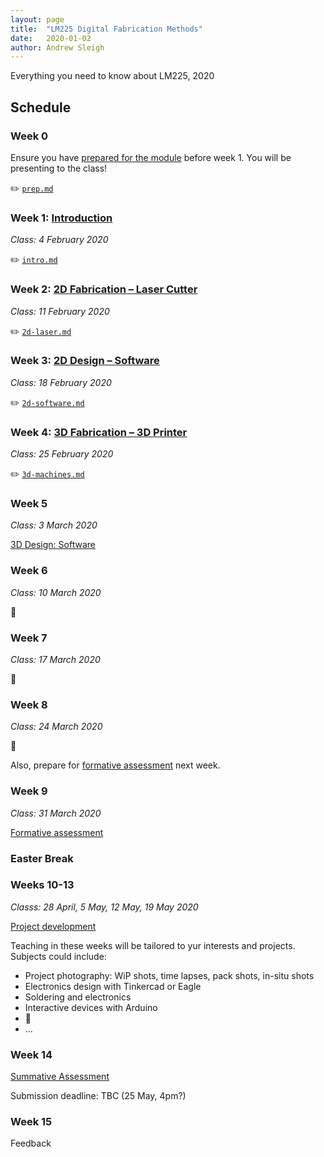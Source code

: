 ```yaml
---
layout: page
title:  "LM225 Digital Fabrication Methods"
date:   2020-01-02
author: Andrew Sleigh
---
```


Everything you need to know about LM225, 2020

<!--more-->

## Schedule

### Week 0

Ensure you have [prepared for the module](https://fablabbrighton.github.io/digital-fabrication-module/course-notes-lm225-2020/prep) before week 1. You will be presenting to the class!

:pencil2: [`prep.md`](prep.md)

### Week 1: [Introduction](https://fablabbrighton.github.io/digital-fabrication-module/course-notes-lm225-2020/intro)

_Class: 4 February 2020_

:pencil2: [`intro.md`](intro.md)


### Week 2: [2D Fabrication – Laser Cutter](https://fablabbrighton.github.io/digital-fabrication-module/course-notes-lm225-2020/2d-laser)

_Class: 11 February 2020_

:pencil2: [`2d-laser.md`](2d-laser.md)


### Week 3: [2D Design – Software](https://fablabbrighton.github.io/digital-fabrication-module/course-notes-lm225-2020/2d-software)

_Class: 18 February 2020_

:pencil2: [`2d-software.md`](2d-software.md)


### Week 4: [3D Fabrication – 3D Printer](https://fablabbrighton.github.io/digital-fabrication-module/course-notes-lm225-2020/3d-machines)

_Class: 25 February 2020_

:pencil2: [`3d-machines.md`](3d-machines.md)

### Week 5

_Class: 3 March 2020_

[3D Design: Software](https://fablabbrighton.github.io/digital-fabrication-module/course-notes-lm225-2020/3d-software)

### Week 6

_Class: 10 March 2020_

:construction:

### Week 7

_Class: 17 March 2020_

:construction:

### Week 8

_Class: 24 March 2020_

:construction:

Also, prepare for [formative assessment](https://fablabbrighton.github.io/digital-fabrication-module/course-notes-lm225-2020/formative-assessment) next week.


### Week 9

_Class: 31 March 2020_

[Formative assessment](https://fablabbrighton.github.io/digital-fabrication-module/course-notes-lm225-2020/formative-assessment)

### Easter Break

### Weeks 10-13

_Classs: 28 April, 5 May, 12 May, 19 May 2020_

[Project development](https://fablabbrighton.github.io/digital-fabrication-module/course-notes-lm225-2020/project)

Teaching in these weeks will be tailored to yur interests and projects. Subjects could include:

* Project photography: WiP shots, time lapses, pack shots, in-situ shots
* Electronics design with Tinkercad or Eagle
* Soldering and electronics
* Interactive devices with Arduino
* :construction:
* ...



<!--

### Week 10

Lecture: 28 April 2020

[Project development](project.md)

Tailored session and project help

### Week 11

Lecture: 5 May 2020

[Project development](project.md)

Tailored session and project help

### Week 12

Lecture: 12 May 2020

[Project development](project.md)

Tailored session and project help


### Week 13

Lecture: 19 May 2020

[Project development](project.md)

Tailored session and project help

-->

### Week 14

[Summative Assessment](https://fablabbrighton.github.io/digital-fabrication-module/course-notes-lm225-2020/assessment)

Submission deadline: TBC (25 May, 4pm?)

### Week 15

Feedback
